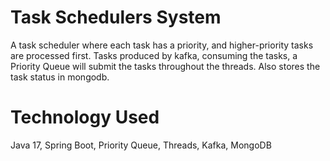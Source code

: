 # Task Schedulers System

A task scheduler where each task has a priority, and higher-priority tasks are processed first. Tasks produced by kafka, consuming the tasks, a Priority Queue will submit the tasks throughout the threads. Also stores the task status in mongodb. 


# Technology Used

Java 17, Spring Boot, Priority Queue, Threads, Kafka, MongoDB
